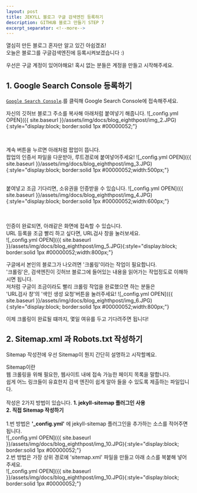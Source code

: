 ```yaml
---
layout: post
title: JEKYLL 블로그 구글 검색엔진 등록하기
description: GITHUB 블로그 만들기 STEP 7
excerpt_separator: <!--more-->
---
```


열심히 만든 블로그 혼자만 알고 있긴 아쉽겠죠!  
오늘은 블로그를 구글검색엔진에 등록시켜보겠습니다 :)

우선은 구글 계정이 있어야해요!
혹시 없는 분들은 계정을 만들고 시작해주세요.


## 1. Google Search Console 등록하기

[`Google Search Console`](https://search.google.com/search-console/about).를 클릭해
Google Search Console에 접속해주세요.

자신의 깃허브 블로그 주소를 복사해 아래처럼 붙여넣기 해줍니다.
![_config.yml OPEN]({{ site.baseurl }}/assets/img/docs/blog_eighthpost/img_2.JPG){:style="display:block; border:solid 1px #00000052;"}

<br>

계속 버튼을 누르면 아래처럼 팝업이 뜹니다.<br>
팝업의 인증서 파일을 다운받아, 루트경로에 붙여넣어주세요!
![_config.yml OPEN]({{ site.baseurl }}/assets/img/docs/blog_eighthpost/img_3.JPG){:style="display:block; border:solid 1px #00000052;width:500px;"}

<br>
붙여넣고 조금 기다리면, 소유권을 인증받을 수 있습니다.
![_config.yml OPEN]({{ site.baseurl }}/assets/img/docs/blog_eighthpost/img_4.JPG){:style="display:block; border:solid 1px #00000052;width:600px;"}


<br><br>
인증이 완료되면, 아래같은 화면에 접속할 수 있습니다.  
URL 등록을 조금 빨리 하고 싶다면, URL검사 창을 눌러보세요.  
![_config.yml OPEN]({{ site.baseurl }}/assets/img/docs/blog_eighthpost/img_5.JPG){:style="display:block; border:solid 1px #00000052;width:800px;"}

구글에서 본인의 블로그가 나오려면 '크롤링'이라는 작업이 필요합니다.<br>
'크롤링'은, 검색엔진이 깃허브 블로그에 들어있는 내용을 읽어가는 작업정도로 이해하시면 됩니다.  
저처럼 구글이 조금이라도 빨리 크롤링 작업을 완료했으면 하는 분들은 <br>
 'URL검사 창'의 '색인 생성 요청'버튼을 눌러주세요!
![_config.yml OPEN]({{ site.baseurl }}/assets/img/docs/blog_eighthpost/img_6.JPG){:style="display:block; border:solid 1px #00000052;width:800px;"}

이제 크롤링이 완료될 떄까지, 몇일 여유를 두고 기다려주면 됩니다!

## 2. Sitemap.xml 과 Robots.txt 작성하기
Sitemap 작성전에 우선 Sitemap이 뭔지 간단히 설명하고 시작할꼐요.  

Sitemap이란  
웹 크롤링을 위해 필요한, 웹사이트 내에 접속 가능한 페이지 목록을 말합니다.  
쉽게 어느 링크들이 유효한지 검색 엔진이 쉽게 알아 들을 수 있도록 제출하는 파일입니다.  
<br>
작성은 2가지 방법이 있습니다.
**1. jekyll-sitemap 플러그인 사용**  
**2. 직접 Sitemap 작성하기**  
<br>
1.번 방법은 **'_config.yml'** 에 jekyll-sitemap 플러그인을 추가하는 소스를 적어주면 됩니다.  
![_config.yml OPEN]({{ site.baseurl }}/assets/img/docs/blog_eighthpost/img_10.JPG){:style="display:block; border:solid 1px #00000052;"}
<br>
2.번 방법은 가장 상위 경로에 'sitemap.xml' 파일을 만들고 아래 소스를 복붙해 넣어주세요.  
![_config.yml OPEN]({{ site.baseurl }}/assets/img/docs/blog_eighthpost/img_10.JPG){:style="display:block; border:solid 1px #00000052;"}
